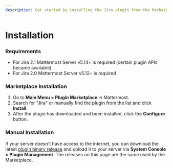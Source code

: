 ```yaml
---
description: Get started by installing the Jira plugin from the Marketplace
---
```


# Installation

### Requirements

* For Jira 2.1 Mattermost Server v5.14+ is required \(certain plugin APIs became available\)
* For Jira 2.0 Mattermost Server v5.12+ is required

### Marketplace Installation

1. Go to **Main Menu > Plugin Marketplace** in Mattermost.
2. Search for "Jira" or manually find the plugin from the list and click **Install**.
3. After the plugin has downloaded and been installed, click the **Configure** button.

### Manual Installation

If your server doesn't have access to the internet, you can download the latest [plugin binary release](https://github.com/mattermost/mattermost-plugin-jira/releases) and upload it to your server via **System Console > Plugin Management**. The releases on this page are the same used by the Marketplace.
